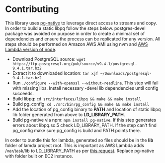 # Contributing

This library uses [pg-native](https://github.com/brianc/node-pg-native) to leverage direct access to streams and copy.
In order to build a static libpq follow the steps below. postgres-devel package was avoided on purpose in order to 
create a minimal set of dependencies and ensure the process can be replicated for any version. All steps should be performed 
on Amazon AWS AMI using nvm and [AWS Lambda version of node](http://docs.aws.amazon.com/lambda/latest/dg/current-supported-versions.html).

- Download PostgreSQL source: ```wget https://ftp.postgresql.org/pub/source/v9.4.1/postgresql-9.4.1.tar.bz2```
- Extract it to downloaded location: ```tar xjf ~/Downloads/postgresql-9.4.1.tar.bz2```
- Run ```./configure --with-openssl --without-readline```. This step will fail with missing libs. Install necessary -devel lib dependencies until 
config succeeds.
- Build libpq: ```cd src/interfaces/libpq && make && make install```
- Build pg_config: ```cd ./src/bin/pg_config && make && make install```
- Add the location of pg_config binary to **PATH** and location of static libpq lib folder generated from above to **LD_LIBRARY_PATH**.
- Build pg-native via npm: ```npm install pg-native```. If this step generates errors about libpq.so.5 check LD_LIBRARY_PATH. If the step can't find
pg_config make sure pg_config is build and PATH points there.

In order to bundle this for lambda, generated so files should be in the **lib** folder of lamda project root. 
This is important as AWS Lambda adds /var/task/lib to LD_LIBRARY_PATH as per [this request](https://forums.aws.amazon.com/thread.jspa?messageID=706158).
Replace pg-native with folder built on EC2 instance.
